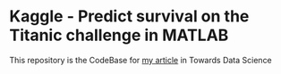 # Kaggle - Predict survival on the Titanic challenge in MATLAB

This repository is the CodeBase for [my article](https://iamabhishekdas.medium.com/kaggle-predict-survival-on-the-titanic-challenge-in-matlab-56f6ad3bab78) in Towards Data Science
